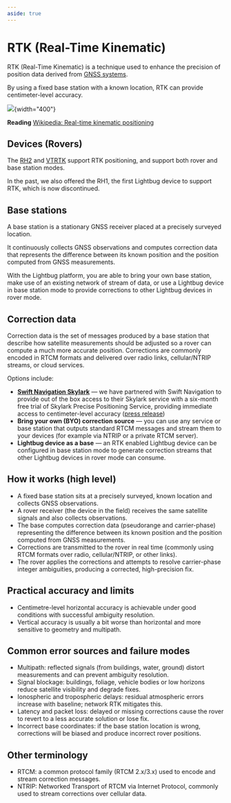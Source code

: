 ```yaml
---
aside: true
---
```


# RTK (Real-Time Kinematic)

RTK (Real-Time Kinematic) is a technique used to enhance the precision of position data derived from [GNSS systems](./gnss).

By using a fixed base station with a known location, RTK can provide centimeter-level accuracy.

![](https://i.imgur.com/OzhNfJ2.png){width="400"}


**Reading** [Wikipedia: Real-time kinematic positioning](https://en.wikipedia.org/wiki/Real-time_kinematic_positioning)

## Devices (Rovers)

The [RH2](/devices/rtk/handheld) and [VTRTK](/devices/rtk/vehicle) support RTK positioning, and support both rover and base station modes.

In the past, we also offered the RH1, the first Lightbug device to support RTK, which is now discontinued.

## Base stations

A base station is a stationary GNSS receiver placed at a precisely surveyed location.

It continuously collects GNSS observations and computes correction data that represents the difference between its known position and the position computed from GNSS measurements.

With the Lightbug platform, you are able to bring your own base station, make use of an existing network of stream of data, or use a Lightbug device in base station mode to provide corrections to other Lightbug devices in rover mode.

## Correction data

Correction data is the set of messages produced by a base station that describe how satellite measurements should be adjusted so a rover can compute a much more accurate position. Corrections are commonly encoded in RTCM formats and delivered over radio links, cellular/NTRIP streams, or cloud services.

Options include:

- [**Swift Navigation Skylark**](https://www.swiftnav.com/products/skylark) — we have partnered with Swift Navigation to provide out of the box access to their Skylark service with a six-month free trial of Skylark Precise Positioning Service, providing immediate access to centimeter-level accuracy ([press release](https://www.swiftnav.com/resource/press-release/swift-navigation-and-lightbug-partner-to-deliver-centimeter-level-positioning-for-worker-safety-and-asset-tracking))
- **Bring your own (BYO) correction source** — you can use any service or base station that outputs standard RTCM messages and stream them to your devices (for example via NTRIP or a private RTCM server).
- **Lightbug device as a base** — an RTK enabled Lightbug device can be configured in base station mode to generate correction streams that other Lightbug devices in rover mode can consume.

## How it works (high level)

- A fixed base station sits at a precisely surveyed, known location and collects GNSS observations.
- A rover receiver (the device in the field) receives the same satellite signals and also collects observations.
- The base computes correction data (pseudorange and carrier-phase) representing the difference between its known position and the position computed from GNSS measurements.
- Corrections are transmitted to the rover in real time (commonly using RTCM formats over radio, cellular/NTRIP, or other links).
- The rover applies the corrections and attempts to resolve carrier-phase integer ambiguities, producing a corrected, high-precision fix.

## Practical accuracy and limits

- Centimetre-level horizontal accuracy is achievable under good conditions with successful ambiguity resolution.
- Vertical accuracy is usually a bit worse than horizontal and more sensitive to geometry and multipath.

## Common error sources and failure modes

- Multipath: reflected signals (from buildings, water, ground) distort measurements and can prevent ambiguity resolution.
- Signal blockage: buildings, foliage, vehicle bodies or low horizons reduce satellite visibility and degrade fixes.
- Ionospheric and tropospheric delays: residual atmospheric errors increase with baseline; network RTK mitigates this.
- Latency and packet loss: delayed or missing corrections cause the rover to revert to a less accurate solution or lose fix.
- Incorrect base coordinates: if the base station location is wrong, corrections will be biased and produce incorrect rover positions.

## Other terminology

- RTCM: a common protocol family (RTCM 2.x/3.x) used to encode and stream correction messages.
- NTRIP: Networked Transport of RTCM via Internet Protocol, commonly used to stream corrections over cellular data.
